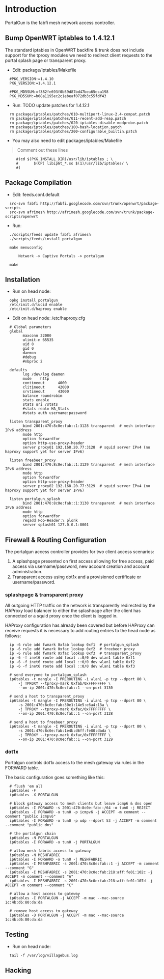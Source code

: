 # Introduction #

PortalGun is the fabfi mesh network access controller.


## Bump OpenWRT iptables to 1.4.12.1 ##

The standard iptables in OpenWRT backfire & trunk does not include support for the tproxy modules we need to redirect client requests to the portal splash page or transparent proxy.

  * Edit: package/iptables/Makefile
```
  #PKG_VERSION:=1.4.10
  PKG_VERSION:=1.4.12.1

  #PKG_MD5SUM:=f382fe693f0b59d87bd47bea65eca198
  PKG_MD5SUM:=b08a1195ec2c1ebeaf072db3c55fdf43
```

  * Run:   TODO update patches for 1.4.12.1
```
  rm package/iptables/patches/010-multiport-linux-2.4-compat.patch
  rm package/iptables/patches/011-recent-add-reap.patch
  rm package/iptables/patches/020-iptables-disable-modprobe.patch
  rm package/iptables/patches/100-bash-location.patch
  rm package/iptables/patches/200-configurable_builtin.patch
```

  * You may also need to edit packages/iptables/Makefile
> Comment out these lines
```
     #(cd $(PKG_INSTALL_DIR)/usr/lib/iptables ; \
     #       $(CP) libip6t_*.so $(1)/usr/lib/iptables/ \
     #)
```


## Package Compilation ##

  * Edit: feeds.conf.default
```
  src-svn fabfi http://fabfi.googlecode.com/svn/trunk/openwrt/package-scripts
  src-svn afrimesh http://afrimesh.googlecode.com/svn/trunk/package-scripts/openwrt
```

  * Run:
```
  ./scripts/feeds update fabfi afrimesh
  ./scripts/feeds/install portalgun

  make menuconfig

      Network -> Captive Portals -> portalgun 

  make
```


## Installation ##

  * Run on head node:
```
  opkg install portalgun
  /etc/init.d/lucid enable
  /etc/init.d/haproxy enable
```


  * Edit on head node: /etc/haproxy.cfg
```
  # Global parameters
  global
        maxconn 32000
        ulimit-n 65535
        uid 0
        gid 0
        daemon
        #debug
        #nbproc 2

  defaults
        log /dev/log daemon 
        mode    http
        contimeout      4000
        clitimeout      42000
        srvtimeout      43000
        balance roundrobin
        stats enable                    
        stats uri /stats                
        #stats realm HA_Stats           
        #stats auth username:password   

  listen transparent_proxy                          
        bind 2001:470:8c0e:fab::1:3128 transparent  # mesh interface IPv6 address
        mode http                                 
        option forwardfor                         
        option http-use-proxy-header              
        server proxy01 192.168.20.77:3128  # squid server IPv4 (no haproxy support yet for server IPv6)
                                                                                
  listen freebeer_proxy                             
        bind 2001:470:8c0e:fab::1:3129 transparent  # mesh interface IPv6 address
        mode http                                 
        option forwardfor                         
        option http-use-proxy-header              
        server proxy02 192.168.20.77:3129  # squid server IPv4 (no haproxy support yet for server IPv6)         
                                                                                
  listen portalgun_splash                           
        bind 2001:470:8c0e:fab::1:3130 transparent  # mesh interface IPv6 address
        mode http                                 
        option forwardfor                         
        reqadd Foo-Header:\ plonk                     
        server splash01 127.0.0.1:8001            
```


## Firewall & Routing Configuration ##

The portalgun access controller provides for two client access scenarios:

  1. A splashpage presented on first access allowing for free access, paid access via username/password, new account creation and account administration.
  1. Transparent access using dot1x and a provisioned certificate or username/password.

### splashpage & transparent proxy ###

All outgoing HTTP traffic on the network is transparently redirected by the HAProxy load balancer to either the splashpage after the client has connected or a squid proxy once the client is logged in.

HAProxy configuration has already been covered but before HAProxy can receive requests it is necessary to add routing entries to the head node as follows:

```
  ip -6 rule add fwmark 0xfab lookup 0xf1  # portalgun_splash
  ip -6 rule add fwmark 0xfac lookup 0xf2  # freebeer_proxy
  ip -6 rule add fwmark 0xfac lookup 0xf3  # transparent_proxy
  ip -6 -f inet6 route add local ::0/0 dev wlan1 table 0xf1
  ip -6 -f inet6 route add local ::0/0 dev wlan1 table 0xf2
  ip -6 -f inet6 route add local ::0/0 dev wlan1 table 0xf3

  # send everyone to portalgun_splash
  ip6tables -t mangle -I PREROUTING -i wlan1 -p tcp --dport 80 \
      -j TPROXY --tproxy-mark 0xfab/0xFFFFFFFF \
      --on-ip 2001:470:8c0e:fab::1 --on-port 3130

  # send a host to transparent_proxy
  ip6tables -t mangle -I PREROUTING -i wlan1 -p tcp --dport 80 \
      -s 2001:470:8c0e:fab:30e1:14e5:e6a4:13a \
      -j TPROXY --tproxy-mark 0xfac/0xFFFFFFFF \
      --on-ip 2001:470:8c0e:fab::1 --on-port 3128

  # send a host to freebeer_proxy
  ip6tables -t mangle -I PREROUTING -i wlan1 -p tcp --dport 80 \
      -s 2001:470:8c0e:fab:1e4b:d6ff:fe80:dada \
      -j TPROXY --tproxy-mark 0xfac/0xFFFFFFFF \
      --on-ip 2001:470:8c0e:fab::1 --on-port 3129
```


### dot1x ###

Portalgun controls dot1x access to the mesh gateway via rules in the FORWARD table.

The basic configuration goes something like this:

```
  # flush 'em all
  ip6tables -F
  ip6tables -X PORTALGUN

  # block gateway access to mesh clients but leave icmp6 & dns open
  ip6tables -I FORWARD -s 2001:470:8c0e:fab::/64 -o tun0 -j REJECT
  ip6tables -I FORWARD -o tun0 -p icmpv6 -j ACCEPT -m comment --comment "public icmpv6"
  ip6tables -I FORWARD -o tun0 -p udp --dport 53 -j ACCEPT -m comment --comment "public dns"

  # the portalgun chain
  ip6tables -N PORTALGUN
  ip6tables -I FORWARD -o tun0 -j PORTALGUN

  # allow mesh fabric access to gateway
  ip6tables -N MESHFABRIC
  ip6tables -I FORWARD -o tun0 -j MESHFABRIC
  ip6tables -I MESHFABRIC -s 2001:470:8c0e:fab::1 -j ACCEPT -m comment --comment "G"
  ip6tables -I MESHFABRIC -s 2001:470:8c0e:fab:218:aff:fe01:102c -j ACCEPT -m comment --comment "A"
  ip6tables -I MESHFABRIC -s 2001:470:8c0e:fab:218:aff:fe01:107d -j ACCEPT -m comment --comment "C"

  # allow a host access to gateway
  ip6tables -I PORTALGUN -j ACCEPT -m mac --mac-source 1c:4b:d6:80:da:da

  # remove host access to gateway
  ip6tables -D PORTALGUN -j ACCEPT -m mac --mac-source 1c:4b:d6:80:da:da
```



## Testing ##

  * Run on head node:
```
  tail -f /var/log/villagebus.log
```


## Hacking ##
